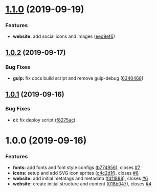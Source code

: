 # [1.1.0](https://github.com/herokuro/website/compare/v1.0.2...v1.1.0) (2019-09-19)


### Features

* **website:** add social icons and images ([eed9ef6](https://github.com/herokuro/website/commit/eed9ef6))

## [1.0.2](https://github.com/herokuro/website/compare/v1.0.1...v1.0.2) (2019-09-17)


### Bug Fixes

* **gulp:** fix docs build script and remove gulp-debug ([6340468](https://github.com/herokuro/website/commit/6340468))

## [1.0.1](https://github.com/herokuro/website/compare/v1.0.0...v1.0.1) (2019-09-16)


### Bug Fixes

* **ci:** fix deploy script ([f8275ac](https://github.com/herokuro/website/commit/f8275ac))

# 1.0.0 (2019-09-16)


### Features

* **fonts:** add fonts and font style configs ([b774956](https://github.com/herokuro/website/commit/b774956)), closes [#7](https://github.com/herokuro/website/issues/7)
* **icons:** setup and add SVG icon sprites ([c4c2d1f](https://github.com/herokuro/website/commit/c4c2d1f)), closes [#8](https://github.com/herokuro/website/issues/8)
* **website:** add initial metatags and metadata ([fdf1888](https://github.com/herokuro/website/commit/fdf1888)), closes [#6](https://github.com/herokuro/website/issues/6)
* **website:** create initial structure and content ([018b047](https://github.com/herokuro/website/commit/018b047)), closes [#4](https://github.com/herokuro/website/issues/4)
